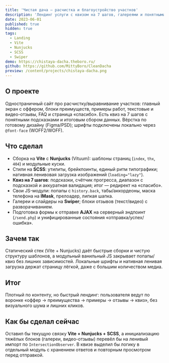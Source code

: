 ```yaml
---
title: 'Чистая дача — расчистка и благоустройство участков'
description: 'Лендинг услуги с квизом на 7 шагов, галереями и понятными CTA; Vite+Nunjucks, аккуратная адаптивная вёрстка по макету.'
date: 2023-06-01
published: true
hidden: true
tags:
  - Landing
  - Vite
  - Nunjucks
  - SCSS
  - Swiper
demo: https://chistaya-dacha.theboro.ru/
github: https://github.com/MittyBoro/CleanDacha
preview: /content/projects/chistaya-dacha.png
---
```


## О проекте

Одностраничный сайт про расчистку/выравнивание участков: главный экран с оффером, блоки преимуществ, примеры работ, текстовые и видео-отзывы, FAQ и страница «спасибо». Есть квиз на 7 шагов с понятными подсказками и итоговым сбором данных. Вёрстка по готовому дизайну (Figma/PSD); шрифты подключены локально через `@font-face` (WOFF2/WOFF).

## Что сделал

- Сборка на **Vite** с **Nunjucks** (Vituum): шаблоны страниц (`index`, `thx`, `404`) и модульные куски.
- Стили на **SCSS**: утилиты, брейкпоинты, единый ритм типографики; нативная ленивовая загрузка изображений (`loading="lazy"`).
- **Квиз на 7 шагов**: подсказки, счётчик прогресса, диапазон с подсказкой и аккуратная валидация; итог — редирект на «спасибо».
- Свои JS-модули: попапы с `history.back`, табы/аккордеоны, маска телефона на **IMask**, прелоадер, липкая шапка.
- Галереи и слайдеры на **Swiper**; блоки отзывов (текст/видео) с разворачиванием.
- Подготовка формы к отправке **AJAX** на серверный эндпоинт (`/send.php`) и унифицированные состояния «отправка/успех/ошибка».

## Зачем так

Статический стек (Vite + Nunjucks) даёт быстрые сборки и чистую структуру шаблонов, а модульный ванильный JS закрывает попапы/квиз без лишних зависимостей. Локальные шрифты и нативная ленивая загрузка держат страницу лёгкой, даже с большим количеством медиа.

## Итог

Плотный по контенту, но быстрый лендинг: пользователя ведут по воронке «оффер → преимущества → примеры → отзывы → квиз», без визуального шума и лишних кликов.

## Как бы сделал сейчас

Оставил бы текущую связку **Vite + Nunjucks + SCSS**, а инициализацию тяжёлых блоков (галереи, видео-отзывы) перевёл бы на ленивый импорт по `IntersectionObserver`. В квизе выделил бы логику в отдельный модуль с хранением ответов и повторным просмотром перед отправкой.
